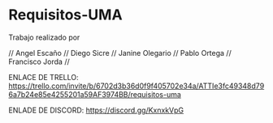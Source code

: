 # Requisitos-UMA
Trabajo realizado por

   // Angel Escaño //
    Diego Sicre //
    Janine Olegario //
    Pablo Ortega //
    Francisco Jorda //

ENLACE DE TRELLO: https://trello.com/invite/b/6702d3b36d0f9f405702e34a/ATTIe3fc49348d796a7b24e85e4255201a59AF3974BB/requisitos-uma

ENLADE DE DISCORD: https://discord.gg/KxnxkVpG
